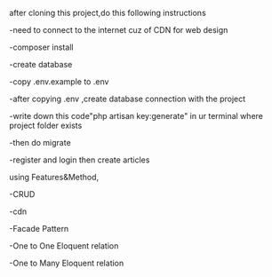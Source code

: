 after cloning this project,do this following instructions

-need to connect to the internet cuz of CDN for web design

-composer install   

-create database    

-copy .env.example to .env 

-after copying .env ,create database connection with the project
    
-write down this code"php artisan key:generate" in ur terminal where project folder exists
    
-then do migrate

-register and login then create articles

using Features&Method,  

-CRUD

-cdn 

-Facade Pattern

-One to One Eloquent relation

-One to Many Eloquent relation 



